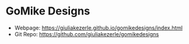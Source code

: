 # GoMike Designs

* Webpage: https://giuliakezerle.github.io/gomikedesigns/index.html
* Git Repo: https://github.com/giuliakezerle/gomikedesigns
